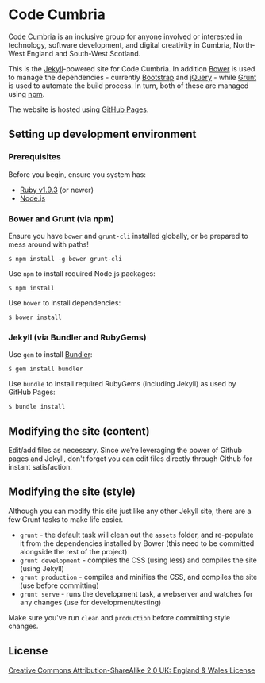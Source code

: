 Code Cumbria
============

[Code Cumbria](http://codecumbria.org) is an inclusive group for anyone
involved or interested in technology, software development, and digital
creativity in Cumbria, North-West England and South-West Scotland.

This is the [Jekyll](http://jekyllrb.com/)-powered site for Code Cumbria. In
addition [Bower](http://bower.io/) is used to manage the dependencies -
currently [Bootstrap](http://getbootstrap.com/) and
[jQuery](http://jquery.com/) - while [Grunt](http://gruntjs.com/) is used to
automate the build process. In turn, both of these are managed using
[npm](https://npmjs.org/).

The website is hosted using [GitHub Pages](http://pages.github.com/).

Setting up development environment
----------------------------------

### Prerequisites

Before you begin, ensure you system has:

- [Ruby v1.9.3](https://www.ruby-lang.org/) (or newer)
- [Node.js](http://nodejs.org/)

### Bower and Grunt (via npm)

Ensure you have `bower` and `grunt-cli` installed globally, or be prepared to
mess around with paths!

    $ npm install -g bower grunt-cli

Use `npm` to install required Node.js packages:

    $ npm install

Use `bower` to install dependencies:

    $ bower install

### Jekyll (via Bundler and RubyGems)

Use `gem` to install [Bundler](http://bundler.io/):

    $ gem install bundler

Use `bundle` to install required RubyGems (including Jekyll) as used by
GitHub Pages:

    $ bundle install

Modifying the site (content)
----------------------------

Edit/add files as necessary. Since we're leveraging the power of Github pages
and Jekyll, don't forget you can edit files directly through Github for
instant satisfaction.

Modifying the site (style)
--------------------------

Although you can modify this site just like any other Jekyll site, there are a
few Grunt tasks to make life easier.

 * `grunt` - the default task will clean out the `assets` folder, and re-populate it from the dependencies installed by Bower (this need to be committed alongside the rest of the project)
 * `grunt development` - compiles the CSS (using less) and compiles the site (using Jekyll)
 * `grunt production` - compiles and minifies the CSS, and compiles the site (use before committing)
 * `grunt serve` - runs the development task, a webserver and watches for any changes (use for development/testing)

 Make sure you've run `clean` and `production` before committing style changes.

License
-------

[Creative Commons Attribution-ShareAlike 2.0 UK: England & Wales License](http://creativecommons.org/licenses/by-sa/2.0/uk/deed.en_GB)
